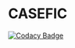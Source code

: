# CASEFIC
[![Codacy Badge](https://api.codacy.com/project/badge/Grade/4aebf7b333594b69bff512a95ac16a9e)](https://app.codacy.com/gh/alexandereric995/CASEFIC?utm_source=github.com&utm_medium=referral&utm_content=alexandereric995/CASEFIC&utm_campaign=Badge_Grade_Settings)